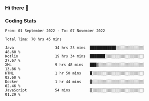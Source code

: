 ### Hi there 👋

<!--
**Girrafeec/girrafeec** is a ✨ _special_ ✨ repository because its `README.md` (this file) appears on your GitHub profile.

Here are some ideas to get you started:

- 🔭 I’m currently working on ...
- 🌱 I’m currently learning ...
- 👯 I’m looking to collaborate on ...
- 🤔 I’m looking for help with ...
- 💬 Ask me about ...
- 📫 How to reach me: ...
- 😄 Pronouns: ...
- ⚡ Fun fact: ...
-->

### Coding Stats
<!--START_SECTION:waka-->

```text
From: 01 September 2022 - To: 07 November 2022

Total Time: 70 hrs 45 mins

Java                   34 hrs 23 mins  ████████████░░░░░░░░░░░░░   48.60 %
Kotlin                 19 hrs 34 mins  ███████░░░░░░░░░░░░░░░░░░   27.67 %
XML                    9 hrs 48 mins   ███▒░░░░░░░░░░░░░░░░░░░░░   13.86 %
HTML                   1 hr 50 mins    ▓░░░░░░░░░░░░░░░░░░░░░░░░   02.60 %
Docker                 1 hr 44 mins    ▓░░░░░░░░░░░░░░░░░░░░░░░░   02.46 %
JavaScript             54 mins         ▒░░░░░░░░░░░░░░░░░░░░░░░░   01.29 %
```

<!--END_SECTION:waka-->
